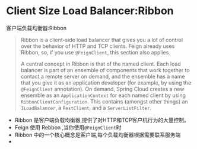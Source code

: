 # Client Size Load Balancer:Ribbon

客户端负载均衡器:Ribbon

> Ribbon is a client-side load balancer that gives you a lot of control over the behavior of HTTP and TCP clients. Feign already uses Ribbon, so, if you use `@FeignClient`, this section also applies.
>
> A central concept in Ribbon is that of the named client. Each load balancer is part of an ensemble of components that work together to contact a remote server on demand, and the ensemble has a name that you give it as an application developer (for example, by using the `@FeignClient` annotation). On demand, Spring Cloud creates a new ensemble as an `ApplicationContext` for each named client by using `RibbonClientConfiguration`. This contains (amongst other things) an `ILoadBalancer`, a `RestClient`, and a `ServerListFilter`.

- Ribbon 是客户端负载均衡器,提供了对HTTP和TCP客户机行为的大量控制。
- Feign 使用 Rebbon ,当你使用`@FeignClient`时
- Ribbon 中的一个核心概念是客户端,每个负载均衡器根据需要联系服务端
- 